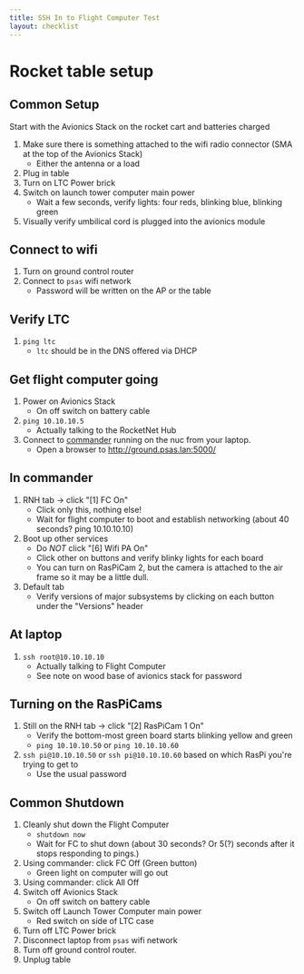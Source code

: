 ```yaml
---
title: SSH In to Flight Computer Test
layout: checklist
---
```


# Rocket table setup

## Common Setup
Start with the Avionics Stack on the rocket cart and batteries charged

 1. Make sure there is something attached to the wifi radio connector (SMA at the top of the Avionics Stack)
    - Either the antenna or a load
 1. Plug in table
 1. Turn on LTC Power brick
 1. Switch on launch tower computer main power
    - Wait a few seconds, verify lights: four reds, blinking blue, blinking green
 1. Visually verify umbilical cord is plugged into the avionics module

## Connect to wifi

 1. Turn on ground control router
 1. Connect to `psas` wifi network
    - Password will be written on the AP or the table

## Verify LTC

 1. `ping ltc`
    - `ltc` should be in the DNS offered via DHCP

## Get flight computer going

 1. Power on Avionics Stack
    - On off switch on battery cable
 1. `ping 10.10.10.5`
    - Actually talking to the RocketNet Hub
 1. Connect to [commander](https://github.com/psas/commander) running on the nuc from  your laptop.
    - Open a browser to <http://ground.psas.lan:5000/>

## In commander
 1. RNH tab -> click "[1] FC On"
    - Click only this, nothing else!
    - Wait for flight computer to boot and establish networking (about 40 seconds? ping 10.10.10.10)
 1. Boot up other services
    - Do *NOT* click "[6] Wifi PA On"
    - Click other on buttons and verify blinky lights for each board
    - You can turn on RasPiCam 2, but the camera is attached to the air frame so it may be a little dull.
 1. Default tab
    - Verify versions of major subsystems by clicking on each button under the "Versions" header

## At laptop
 1. `ssh root@10.10.10.10`
    - Actually talking to Flight Computer
    - See note on wood base of avionics stack for password

## Turning on the RasPiCams
 1. Still on the RNH tab -> click "[2] RasPiCam 1 On"
    - Verify the bottom-most green board starts blinking yellow and green
    - `ping 10.10.10.50` or `ping 10.10.10.60`
 1. `ssh pi@10.10.10.50` or `ssh pi@10.10.10.60` based on which RasPi you're trying to get to
    - Use the usual password

## Common Shutdown
 1. Cleanly shut down the Flight Computer
    - `shutdown now`
    - Wait for FC to shut down (about 30 seconds?  Or 5(?) seconds after it stops responding to pings.)
 1. Using commander: click FC Off (Green button)
    - Green light on computer will go out
 1. Using commander: click All Off
 1. Switch off Avionics Stack
    - On off switch on battery cable
 1. Switch off Launch Tower Computer main power
    - Red switch on side of LTC case
 1. Turn off LTC Power brick
 1. Disconnect laptop from `psas` wifi network
 1. Turn off ground control router.
 1. Unplug table
